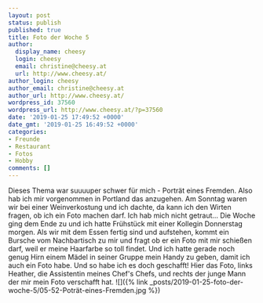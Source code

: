 ```yaml
---
layout: post
status: publish
published: true
title: Foto der Woche 5
author:
  display_name: cheesy
  login: cheesy
  email: christine@cheesy.at
  url: http://www.cheesy.at/
author_login: cheesy
author_email: christine@cheesy.at
author_url: http://www.cheesy.at/
wordpress_id: 37560
wordpress_url: http://www.cheesy.at/?p=37560
date: '2019-01-25 17:49:52 +0000'
date_gmt: '2019-01-25 16:49:52 +0000'
categories:
- Freunde
- Restaurant
- Fotos
- Hobby
comments: []
---
```

Dieses Thema war suuuuper schwer für mich - Porträt eines Fremden. Also hab ich mir vorgenommen in Portland das anzugehen. Am Sonntag waren wir bei einer Weinverkostung und ich dachte, da kann ich den Wirten fragen, ob ich ein Foto machen darf. Ich hab mich nicht getraut... Die Woche ging dem Ende zu und ich hatte Frühstück mit einer Kollegin Donnerstag morgen. Als wir mit dem Essen fertig sind und aufstehen, kommt ein Bursche vom Nachbartisch zu mir und fragt ob er ein Foto mit mir schießen darf, weil er meine Haarfarbe so toll findet. Und ich hatte gerade noch genug Hirn einem Mädel in seiner Gruppe mein Handy zu geben, damit ich auch ein Foto habe. Und so habe ich es doch geschafft!
Hier das Foto, links Heather, die Assistentin meines Chef's Chefs, und rechts der junge Mann der mir mein Foto verschafft hat.
![]({% link _posts/2019-01-25-foto-der-woche-5/05-52-Poträt-eines-Fremden.jpg %})
